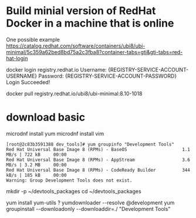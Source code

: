 

# Build minial version of RedHat Docker in a machine that is online


One possible example
https://catalog.redhat.com/software/containers/ubi8/ubi-minimal/5c359a62bed8bd75a2c3fba8?container-tabs=gti&gti-tabs=red-hat-login

docker login registry.redhat.io
Username: {REGISTRY-SERVICE-ACCOUNT-USERNAME}
Password: {REGISTRY-SERVICE-ACCOUNT-PASSWORD}
Login Succeeded!

docker pull registry.redhat.io/ubi8/ubi-minimal:8.10-1018



# download basic


microdnf install yum
microdnf install vim


``` 
[root@2c83b3591388 dev_tools]# yum groupinfo "Development Tools"
Red Hat Universal Base Image 8 (RPMs) - BaseOS                     1.1 MB/s | 722 kB     00:00
Red Hat Universal Base Image 8 (RPMs) - AppStream                  3.6 MB/s | 3.2 MB     00:00
Red Hat Universal Base Image 8 (RPMs) - CodeReady Builder          344 kB/s | 185 kB     00:00
Warning: Group Development Tools does not exist.
```



mkdir -p ~/devtools_packages
cd ~/devtools_packages


yum install yum-utils
? yumdownloader --resolve @development
yum groupinstall --downloadonly --downloaddir=./ "Development Tools"
